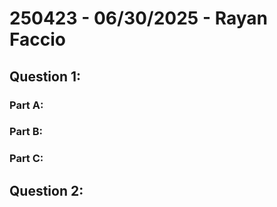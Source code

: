 # 250423 - 06/30/2025 - Rayan Faccio

## Question 1:

### Part A:


### Part B:


### Part C:


## Question 2:
